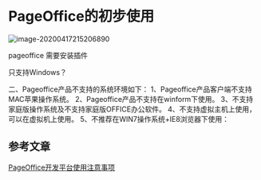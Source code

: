 # PageOffice的初步使用



![image-20200417215206890](https://zszblog.oss-cn-beijing.aliyuncs.com/zszblog/blogimage-master/img/image-20200417215206890.png)

pageoffice 需要安装插件

只支持Windows？



二、Pageoffice产品不支持的系统环境如下：
1、Pageoffice产品客户端不支持MAC苹果操作系统。
2、Pageoffice产品不支持在winform下使用。
3、不支持家庭版操作系统及不支持家庭版OFFICE办公软件。
4、不支持虚拟主机上使用，可以在虚拟机上使用。
5、不推荐在WIN7操作系统+IE8浏览器下使用：



## 参考文章

[PageOffice开发平台使用注意事项](http://www.zhyiq.cn/blog/article/47)
